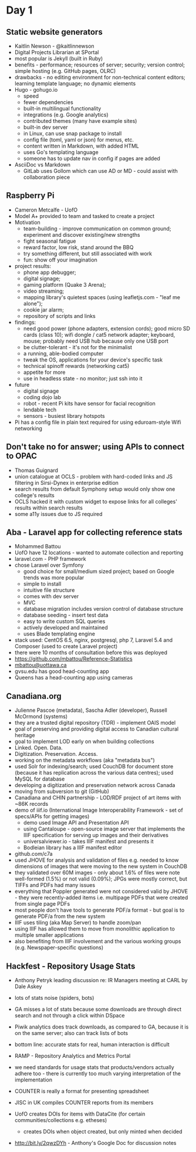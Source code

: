 # Day 1

## Static website generators

- Kaitlin Newson - @kaitlinnewson
- Digital Projects Librarian at SPortal
- most popular is Jekyll (built in Ruby)
- benefits - performance; resources of server; security; version control; simple hosting (e.g. GitHub pages, OLRC)
- drawbacks - no editing environment for non-technical content editors; learning template language; no dynamic elements
- Hugo - gohugo.io  
  - speed
  - fewer dependencies
  - built-in multilingual functionality
  - integrations (e.g. Google analytics)
  - contributed themes (many have example sites)
  - built-in dev server
  - in Linux, can use snap package to install
  - config file (toml, yaml or json) for menus, etc.
  - content written in Markdown, with added HTML
  - uses Go's templating language
  - someone has to update nav in config if pages are added
- AsciiDoc vs Markdown
  - GitLab uses Gollom which can use AD or MD - could assist with collaboration piece

## Raspberry Pi 

- Cameron Metcalfe - UofO
- Model A+ provided to team and tasked to create a project
- Motivation 
  - team-building - improve communication on common ground; experiment and discover existing/new strengths
  - fight seasonal fatigue
  - reward factor, low risk, stand around the BBQ
  - try something different, but still associated with work
  - fun: show off your imagination
- project results: 
  - phone app debugger; 
  - digital signage; 
  - gaming platform (Quake 3 Arena); 
  - video streaming; 
  - mapping library's quietest spaces (using leafletjs.com - "leaf me alone"); 
  - cookie jar alarm; 
  - repository of scripts and links
- findings:
  - need good power (phone adapters, extension cords); good micro SD cards (class 10); wifi dongle / cat5 network adapter; keyboard, mouse; probably need USB hub because only one USB port
  - be clutter-tolerant - it's not for the minimalist
  - a running, able-bodied computer
  - tweak the OS, applications for your device's specific task
  - technical spinoff rewards (networking cat5)
  - appetite for more
  - use in headless state - no monitor; just ssh into it
- future
  - digital signage
  - coding dojo lab
  - robot - recent Pi kits have sensor for facial recognition
  - lendable tech
  - sensors - busiest library hotspots
- Pi has a config file in plain text required for using eduroam-style Wifi networking


## Don't take no for answer; using APIs to connect to OPAC

- Thomas Guignard
- union catalogue at OCLS - problem with hard-coded links and JS filtering in Sirsi-Dynex in enterprise edition
- search results from default Symphony setup would only show one college's results
- OCLS hacked it with custom widget to expose links for all colleges' results within search results
- some a11y issues due to JS required 


## Aba - Laravel app for collecting reference stats

- Mohammed Battou
- UofO have 12 locations - wanted to automate collection and reporting 
- laravel.com - PHP framework
- chose Laravel over Symfony 
  - good choice for small/medium sized project; based on Google trends was more popular
  - simple to install 
  - intuitive file structure
  - comes with dev server
  - MVC
  - database migration includes version control of database structure
  - database seeding - insert test data
  - easy to write custom SQL queries
  - actively developed and maintained
  - uses Blade templating engine
- stack used: CentOS 6.5, nginx, postgresql, php 7, Laravel 5.4 and Composer (used to create Laravel project)
- there were 10 months of consultation before this was deployed
- https://github.com/mbattou/Reference-Statistics
- mbattou@uottawa.ca
- gvsu.edu has good head-counting app 
- Queens has a head-counting app using cameras


## Canadiana.org

- Julienne Pascoe (metadata), Sascha Adler (developer), Russell McOrmond (systems)
- they are a trusted digital repository (TDR) - implement OAIS model
- goal of preserving and providing digital access to Canadian cultural heritage
- goal to implement LOD early on when building collections
- Linked. Open. Data.
- Digitization. Preservation. Access.
- working on the metadata workflows (aka "metadata bus")
- used Solr for indexing/search; used CouchDB for document store (because it has replication across the various data centres); used MySQL for database
- developing a digitization and preservation network across Canada
- moving from subversion to git (GitHub)
- Canadiana and CHIN partnership - LOD/RDF project of art items with ~86K records
- demo of iiif.io (International Image Interoperability Framework - set of specs/APIs for getting images)
  - demo used Image API and Presentation API
  - using Cantaloupe - open-source image server that implements the IIIF specification for serving up images and their derivatives
  - universalviewer.io - takes IIIF manifest and presents it
  - Bodleian library has a IIIF manifest editor
- github.com/c7a
- used JHOVE for analysis and validation of files e.g. needed to know dimensions of images that were moving to the new system in CouchDB
- they validated over 60M images - only about 1.6% of files were note well-formed (1.5%) or not valid (0.09%); JPGs were mostly correct, but TIFFs and PDFs had many issues
- everything that Poppler generated were not considered valid by JHOVE - they were recently-added items i.e. multipage PDFs that were created from single page PDFs 
- most people don't have tools to generate PDF/a format - but goal is to generate PDF/a from the new system
- IIIF uses tiling (aka Map Server) to handle zoom/pan
- using IIIF has allowed them to move from monolithic application to multiple smaller applications
- also benefiting from IIIF involvement and the various working groups (e.g. Newspaper-specific questions)


## Hackfest - Repository Usage Stats

- Anthony Petryk leading discussion re: IR Managers meeting at CARL by Dale Askey 
- lots of stats noise (spiders, bots)
- GA misses a lot of stats because some downloads are through direct search and not through a click within DSpace
- Piwik analytics does track downloads, as compared to GA, because it is on the same server; also can track lists of bots
- bottom line: accurate stats for real, human interaction is difficult
- RAMP - Repository Analytics and Metrics Portal
- we need standards for usage stats that products/vendors actually adhere too - there is currently too much varying interpretation of the implementation
- COUNTER is really a format for presenting spreadsheet
- JISC in UK compiles COUNTER reports from its members

- UofO creates DOIs for items with DataCite (for certain communities/collections e.g. etheses)
  - creates DOIs when object created, but only minted when decided

- http://bit.ly/2qwzDYh - Anthony's Google Doc for discussion notes



